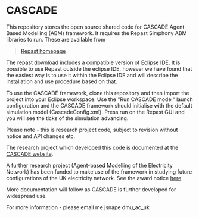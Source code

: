 CASCADE
=======

This repository stores the open source shared code for CASCADE Agent Based Modelling (ABM) framework.  It requires the Repast Simphony ABM libraries to run.  These are available from 

> [Repast homepage](http://repast.sourceforge.net/)

The repast download includes a compatible version of Eclipse IDE.  It is possible to use Repast outside the eclipse IDE, however we have found that the easiest way is to use it within the Eclipse IDE and will describe the installation and use procedure based on that.

To use the CASCADE framework, clone this repository and then import the project into your Eclipse workspace.  Use the "Run CASCADE model" launch configuration and the CASCADE framework should initialise with the default simulation model (CascadeConfig.xml).  Press run on the Repast GUI and you will see the ticks of the simulation advancing.

Please note - this is research project code, subject to revision without notice and API changes etc.

The research project which developed this code is documented at the [CASCADE website](http://www.iesd.dmu.ac.uk/~cascade).

A further research project (Agent-based Modelling of the Electricity Network) has been funded to make use of the framework in studying future configurations of the UK electricity network.  See the award notice [here](http://gow.epsrc.ac.uk/NGBOViewGrant.aspx?GrantRef=EP/K033492/1)

More documentation will follow as CASCADE is further developed for widespread use.

For more information - please email me jsnape <at> dmu_ac_uk
